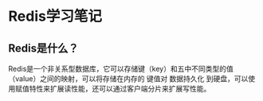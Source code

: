 # Redis学习笔记

## Redis是什么？

Redis是一个非关系型数据库，它可以存储键（key）和五中不同类型的值（value）之间的映射，可以将存储在内存的 键值对 数据持久化 到硬盘，可以使用赋值特性来扩展读性能，还可以通过客户端分片来扩展写性能。
